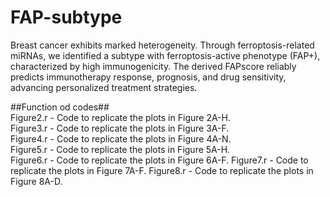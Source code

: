 # FAP-subtype
Breast cancer exhibits marked heterogeneity. Through ferroptosis-related miRNAs, we identified a subtype with ferroptosis-active phenotype (FAP+), characterized by high immunogenicity. The derived FAPscore reliably predicts immunotherapy response, prognosis, and drug sensitivity, advancing personalized treatment strategies.

##Function od codes##  
Figure2.r - Code to replicate the plots in Figure 2A-H.  
Figure3.r - Code to replicate the plots in Figure 3A-F.  
Figure4.r - Code to replicate the plots in Figure 4A-N.  
Figure5.r - Code to replicate the plots in Figure 5A-H.  
Figure6.r - Code to replicate the plots in Figure 6A-F.
Figure7.r - Code to replicate the plots in Figure 7A-F.
Figure8.r - Code to replicate the plots in Figure 8A-D.
